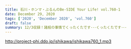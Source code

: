 ```yaml
---
title: 石川・ホンマ・ぶるんのBe-SIDE Your Life! vol.760-1
date: December 29, 2020
tags: ['2020', 'December 2020', 'vol.760']
draft: false
summary: 12/3収録！諸般の事情でくったくたです･･･くったくたです･･･
---
```


http://project-phi.ddo.jp/ishikawa/ishikawa760_1.mp3
